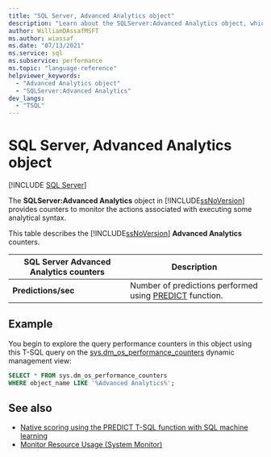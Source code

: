 ```yaml
---
title: "SQL Server, Advanced Analytics object"
description: "Learn about the SQLServer:Advanced Analytics object, which provides counters to monitor advanced analytics predictive functions."
author: WilliamDAssafMSFT
ms.author: wiassaf
ms.date: "07/13/2021"
ms.service: sql
ms.subservice: performance
ms.topic: "language-reference"
helpviewer_keywords:
  - "Advanced Analytics object"
  - "SQLServer:Advanced Analytics"
dev_langs:
  - "TSQL"
---
```

# SQL Server, Advanced Analytics object
 [!INCLUDE [SQL Server](../../includes/applies-to-version/sqlserver.md)]

  The **SQLServer:Advanced Analytics** object in [!INCLUDE[ssNoVersion](../../includes/ssnoversion-md.md)] provides counters to monitor the actions associated with executing some analytical syntax. 
  
 This table describes the [!INCLUDE[ssNoVersion](../../includes/ssnoversion-md.md)] **Advanced Analytics** counters.  
  
|SQL Server Advanced Analytics counters|Description|  
|------------------------------------------|-----------------|  
|**Predictions/sec**|Number of predictions performed using [PREDICT](../../t-sql/queries/predict-transact-sql.md) function.|  


## Example

You begin to explore the query performance counters in this object using this T-SQL query on the [sys.dm_os_performance_counters](../system-dynamic-management-views/sys-dm-os-performance-counters-transact-sql.md) dynamic management view:

```sql
SELECT * FROM sys.dm_os_performance_counters
WHERE object_name LIKE '%Advanced Analytics%';
```  
  
## See also  
 - [Native scoring using the PREDICT T-SQL function with SQL machine learning](../../machine-learning/predictions/native-scoring-predict-transact-sql.md)
 - [Monitor Resource Usage &#40;System Monitor&#41;](../../relational-databases/performance-monitor/monitor-resource-usage-system-monitor.md)  
  
